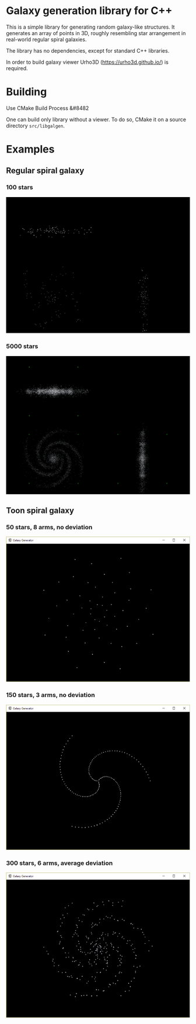 # Galaxy generation library for C++

This is a simple library for generating random galaxy-like structures.
It generates an array of points in 3D, roughly resembling star arrangement in real-world regular spiral galaxies.

The library has no dependencies, except for standard C++ libraries.

In order to build galaxy viewer Urho3D (https://urho3d.github.io/) is required.

# Building

Use CMake Build Process &#8482

One can build only library without a viewer. To do so, CMake it on a source directory `src/libgalgen`.

# Examples

## Regular spiral galaxy

### 100 stars
![r_100.png](https://github.com/Yoshy/galgen/raw/master/examples/r_100.png)

### 5000 stars
![r_5000.png](https://github.com/Yoshy/galgen/raw/master/examples/r_5000.png)

## Toon spiral galaxy

### 50 stars, 8 arms, no deviation
![t50_8.png](https://github.com/Yoshy/galgen/raw/master/examples/t50_8.png)

### 150 stars, 3 arms, no deviation
![t150_3.png](https://github.com/Yoshy/galgen/raw/master/examples/t150_3.png)

### 300 stars, 6 arms, average deviation
![t300_6.png](https://github.com/Yoshy/galgen/raw/master/examples/t300_6.png)
